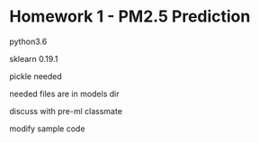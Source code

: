 # Homework 1 - PM2.5 Prediction

python3.6

sklearn 0.19.1

pickle needed

needed files are in models dir

discuss with pre-ml classmate

modify sample code
